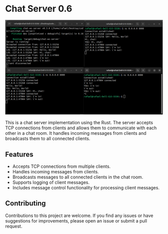 # Chat Server 0.6

![demo-chat](github/chat-demo.png)

This is a chat server implementation using the Rust. The server accepts TCP connections from clients and allows them to communicate with each other in a chat room. It handles incoming messages from clients and broadcasts them to all connected clients.

## Features

- Accepts TCP connections from multiple clients.
- Handles incoming messages from clients.
- Broadcasts messages to all connected clients in the chat room.
- Supports logging of client messages.
- Includes message control functionality for processing client messages.

## Contributing

Contributions to this project are welcome. If you find any issues or have suggestions for improvements, please open an issue or submit a pull request.
